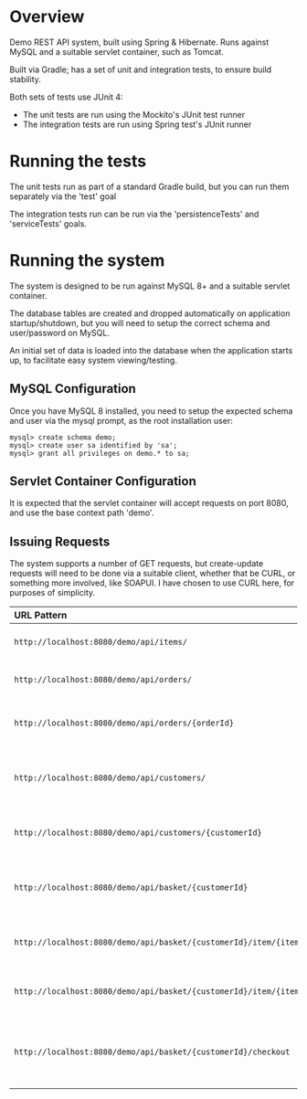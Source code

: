 # Overview
Demo REST API system, built using Spring &amp; Hibernate. Runs against MySQL and a suitable servlet container, such as Tomcat.

Built via Gradle; has a set of unit and integration tests, to ensure build stability.

Both sets of tests use JUnit 4:

  * The unit tests are run using the Mockito's JUnit test runner
  * The integration tests are run using Spring test's JUnit runner

# Running the tests

The unit tests run as part of a standard Gradle build, but you can run them separately via the 'test' goal

The integration tests run can be run via the 'persistenceTests' and 'serviceTests' goals.

# Running the system

The system is designed to be run against MySQL 8+ and a suitable servlet container.

The database tables are created and dropped automatically on application startup/shutdown, but you will need to setup the correct schema and user/password on MySQL.

An initial set of data is loaded into the database when the application starts up, to facilitate easy system viewing/testing.

## MySQL Configuration

Once you have MySQL 8 installed, you need to setup the expected schema and user via the mysql prompt, as the root installation user:

```
mysql> create schema demo;
mysql> create user sa identified by 'sa';
mysql> grant all privileges on demo.* to sa;
```

## Servlet Container Configuration

It is expected that the servlet container will accept requests on port 8080, and use the base context path 'demo'. 

## Issuing Requests

The system supports a number of GET requests, but create-update requests will need to be done via a suitable client, whether that be CURL, or something more involved, like SOAPUI. I have chosen to use CURL here, for purposes of simplicity.

|URL Pattern        |Method       |Purpose      |Example
|:-------------------|:-------------|:-------------|:-------
|`http://localhost:8080/demo/api/items/`|GET|Summarises all items in the system|`curl http://localhost:8080/demo/api/items/`
|`http://localhost:8080/demo/api/orders/`|GET|Summarises all orders in the system|`curl http://localhost:8080/demo/api/orders/`
|`http://localhost:8080/demo/api/orders/{orderId}`|GET|Gets details for a specific order|`curl http://localhost:8080/demo/api/orders/1`
|`http://localhost:8080/demo/api/customers/`|GET|Summarises all customers in the system|`curl http://localhost:8080/demo/api/customers/`
|`http://localhost:8080/demo/api/customers/{customerId}`|GET|Gets details for a specific customer|`curl http://localhost:8080/demo/api/customers/1`
|`http://localhost:8080/demo/api/basket/{customerId}`|GET|Gets details for a specific customer's basket|`curl http://localhost:8080/demo/api/basket/1`
|`http://localhost:8080/demo/api/basket/{customerId}/item/{itemId}`|PUT|Adds an item to a customer's basket|`curl -H "Content-Type: application/json" -X PUT http://localhost:8080/demo/api/basket/1/item/1`
|`http://localhost:8080/demo/api/basket/{customerId}/item/{itemId}`|DELETE|Removes an item from a customer's basket|`curl -H "Content-Type: application/json" -X DELETE http://localhost:8080/demo/api/basket/1/item/1`
|`http://localhost:8080/demo/api/basket/{customerId}/checkout`|POST|Checks out a customer's basket to create a new order|`curl -H "Content-Type: application/json" -d '{"addressId":"1", "cardId":"1"}' -X POST http://localhost:8080/demo/api/basket/1/checkout`
